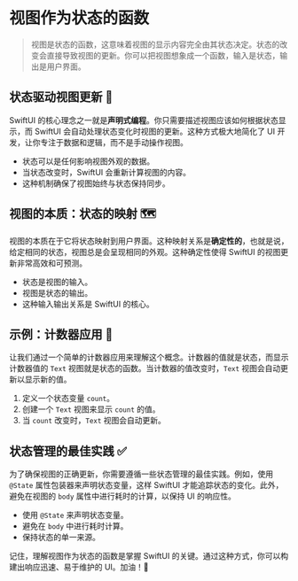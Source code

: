 ﻿# 视图作为状态的函数

> 视图是状态的函数，这意味着视图的显示内容完全由其状态决定。状态的改变会直接导致视图的更新。你可以把视图想象成一个函数，输入是状态，输出是用户界面。

## 状态驱动视图更新 🚀

SwiftUI 的核心理念之一就是**声明式编程**。你只需要描述视图应该如何根据状态显示，而 SwiftUI 会自动处理状态变化时视图的更新。这种方式极大地简化了 UI 开发，让你专注于数据和逻辑，而不是手动操作视图。

*   状态可以是任何影响视图外观的数据。
*   当状态改变时，SwiftUI 会重新计算视图的内容。
*   这种机制确保了视图始终与状态保持同步。

## 视图的本质：状态的映射 🗺️

视图的本质在于它将状态映射到用户界面。这种映射关系是**确定性的**，也就是说，给定相同的状态，视图总是会呈现相同的外观。这种确定性使得 SwiftUI 的视图更新非常高效和可预测。

*   状态是视图的输入。
*   视图是状态的输出。
*   这种输入输出关系是 SwiftUI 的核心。

## 示例：计数器应用 🔢

让我们通过一个简单的计数器应用来理解这个概念。计数器的值就是状态，而显示计数器值的 `Text` 视图就是状态的函数。当计数器的值改变时，`Text` 视图会自动更新以显示新的值。

1.  定义一个状态变量 `count`。
2.  创建一个 `Text` 视图来显示 `count` 的值。
3.  当 `count` 改变时，`Text` 视图会自动更新。

## 状态管理的最佳实践 ✅

为了确保视图的正确更新，你需要遵循一些状态管理的最佳实践。例如，使用 `@State` 属性包装器来声明状态变量，这样 SwiftUI 才能追踪状态的变化。此外，避免在视图的 `body` 属性中进行耗时的计算，以保持 UI 的响应性。

*   使用 `@State` 来声明状态变量。
*   避免在 `body` 中进行耗时计算。
*   保持状态的单一来源。

记住，理解视图作为状态的函数是掌握 SwiftUI 的关键。通过这种方式，你可以构建出响应迅速、易于维护的 UI。加油！💪


